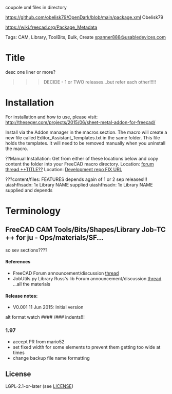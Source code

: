 coupole xml files in directory

https://github.com/obelisk79/OpenDark/blob/main/package.xml
 <maintainer email="nomail@freecad.org">Obelisk79</maintainer>

https://wiki.freecad.org/Package_Metadata


Tags: CAM, Library, ToolBits, Bulk, Create
spanner888@usabledevices.com

# Title

desc one liner or more?
>>>DECIDE - 1 or TWO releases...but refer each other!!!!!

# Installation
For installation and how to use, please visit:
http://theseger.com/projects/2015/06/sheet-metal-addon-for-freecad/

Install via the Addon manager in the macros section.  The macro will create a new file called Editor_Assistant_Templates.txt in the same folder.  This file holds the templates.  It will need to be removed manually when you uninstall the macro.

??Manual Installation:
Get from either of these locations below and copy content the folder into your FreeCAD macro directory.
Location: [forum thread ++TITLE??](https://forum.freecadweb.org/viewtopic.php?f=3&t=60818)
Location: [Development repo FIX URL](https://github.com/shaise/FreeCAD_SheetMetal)

???content/files:
FEATURES depends again of 1 or 2 sep releases!!!
uiashfhsadn: 1x Library NAME supplied
uiashfhsadn: 1x Library NAME supplied and depends

# Terminology
## FreeCAD CAM Tools/Bits/Shapes/Library Job-TC ++ for ju - Ops/materials/SF...
so sev sections????

#### References
* FreeCAD Forum announcement/discussion [thread](https://forum.freecadweb.org/viewtopic.php?f=3&t=60818)
* JobUtils.py Library Russ's lib Forum announcement/discussion [thread](https://forum.freecadweb.org/viewtopic.php?f=3&t=60818)
...all the materials

#### Release notes:
* V0.001  11 Jun 2015:  Initial version

alt format watch #### /### indents!!!
### 1.97
* accept PR from mario52
* set fixed width for some elements to prevent them getting too wide at times
* change backup file name formatting

## License
LGPL-2.1-or-later (see [LICENSE](LICENSE))
